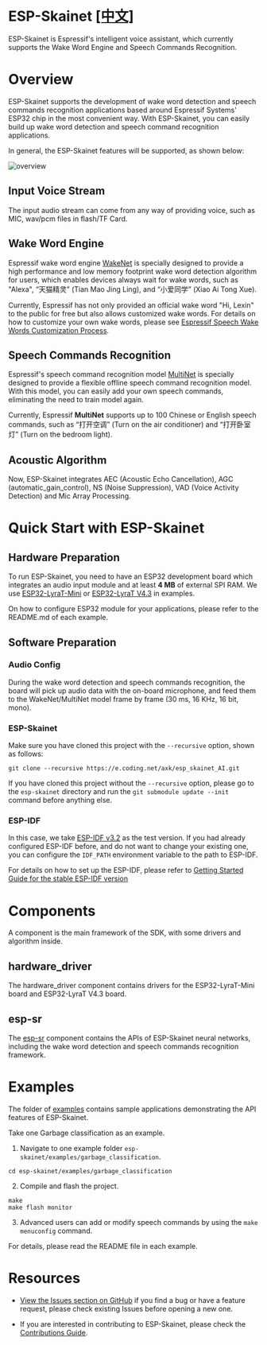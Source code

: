 # ESP-Skainet [[中文]](./README_cn.md)

ESP-Skainet is Espressif's intelligent voice assistant, which currently supports the Wake Word Engine and Speech Commands Recognition.

# Overview

ESP-Skainet supports the development of wake word detection and speech commands recognition applications based around Espressif Systems' ESP32 chip in the most convenient way. With ESP-Skainet, you can easily build up wake word detection and speech command recognition applications.

In general, the ESP-Skainet features will be supported, as shown below:

![overview](img/skainet_overview.png)

## Input Voice Stream

The input audio stream can come from any way of providing voice, such as MIC, wav/pcm files in flash/TF Card.

## Wake Word Engine

Espressif wake word engine [WakeNet](https://github.com/espressif/esp-sr/tree/master/wake_word_engine/README.md) is specially designed to provide a high performance and low memory footprint wake word detection algorithm for users, which enables devices always wait for wake words, such as "Alexa",  “天猫精灵” (Tian Mao Jing Ling), and “小爱同学” (Xiao Ai Tong Xue).  

Currently, Espressif has not only provided an official wake word "Hi, Lexin" to the public for free but also allows customized wake words. For details on how to customize your own wake words, please see [Espressif Speech Wake Words Customization Process](https://github.com/espressif/esp-sr/tree/master/wake_word_engine/ESP_Wake_Words_Customization.md).

## Speech Commands Recognition

Espressif's speech command recognition model [MultiNet](https://github.com/espressif/esp-sr/tree/master/speech_command_recognition/README.md) is specially designed to provide a flexible offline speech command recognition model. With this model, you can easily add your own speech commands, eliminating the need to train model again.

Currently, Espressif **MultiNet** supports up to 100 Chinese or English speech commands, such as “打开空调” (Turn on the air conditioner) and “打开卧室灯” (Turn on the bedroom light). 

## Acoustic Algorithm

Now, ESP-Skainet integrates AEC (Acoustic Echo Cancellation), AGC (automatic_gain_control), NS (Noise Suppression), VAD (Voice Activity Detection) and Mic Array Processing.

# Quick Start with ESP-Skainet

## Hardware Preparation

To run ESP-Skainet, you need to have an ESP32 development board which integrates an audio input module and at least **4 MB** of external SPI RAM. We use [ESP32-LyraT-Mini](https://docs.espressif.com/projects/esp-adf/en/latest/get-started/get-started-esp32-lyrat-mini.html) or [ESP32-LyraT V4.3](https://docs.espressif.com/projects/esp-adf/en/latest/get-started/get-started-esp32-lyrat.html) in examples.

On how to configure ESP32 module for your applications, please refer to the README.md of each example.

## Software Preparation

### Audio Config

During the wake word detection and speech commands recognition, the board will pick up audio data with the on-board microphone, and feed them to the WakeNet/MultiNet model frame by frame (30 ms, 16 KHz, 16 bit, mono).

### ESP-Skainet
Make sure you have cloned this project with the `--recursive` option, shown as follows:

```
git clone --recursive https://e.coding.net/axk/esp_skainet_AI.git 
```

If you have cloned this project without the `--recursive` option, please go to the `esp-skainet` directory and run the `git submodule update --init`  command before anything else.

### ESP-IDF

In this case, we take [ESP-IDF v3.2](https://github.com/espressif/esp-idf/releases/v3.2) as the test version. If you had already configured ESP-IDF before, and do not want to change your existing one, you can configure the `IDF_PATH` environment variable to the path to ESP-IDF.

For details on how to set up the ESP-IDF, please refer to [Getting Started Guide for the stable ESP-IDF version](https://docs.espressif.com/projects/esp-idf/en/stable/get-started-cmake/index.html)
 
# Components

A component is the main framework of the SDK, with some drivers and algorithm inside.

## hardware_driver

The hardware_driver component contains drivers for the ESP32-LyraT-Mini board and ESP32-LyraT V4.3 board.

## esp-sr

The [esp-sr](https://github.com/espressif/esp-sr/tree/master) component contains the APIs of ESP-Skainet neural networks, including the wake word detection and speech commands recognition framework.

# Examples
The folder of [examples](examples) contains sample applications demonstrating the API features of ESP-Skainet.

Take one Garbage classification as an example.

1. Navigate to one example folder `esp-skainet/examples/garbage_classification`.
```
cd esp-skainet/examples/garbage_classification
```

2. Compile and flash the project.
```
make
make flash monitor
```
3. Advanced users can add or modify speech commands by using the `make menuconfig` command.


For details, please read the README file in each example.


# Resources

* [View the Issues section on GitHub](https://github.com/espressif/esp-skainet/issues) if you find a bug or have a feature request, please check existing Issues before opening a new one.

* If you are interested in contributing to ESP-Skainet, please check the [Contributions Guide](https://esp-idf.readthedocs.io/en/latest/contribute/index.html).
